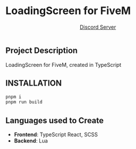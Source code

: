 <h1 align="left">LoadingScreen for FiveM</h1>
<p align="center"><a href="https://discord.gg/P8KKAb7D4q">Discord Server</a></p>

<img src="https://cdn.discordapp.com/attachments/1337928686283784222/1377773633530761276/Zrzut_ekranu_2025-05-30_001153.png?ex=683a2f30&is=6838ddb0&hm=ea63ab87bde97a80ced5b84568c2434b967fd887bdeb1cb4d71c342bd10d0702&" alt="" align="center" width="auto" height="auto">

## Project Description

LoadingScreen for FiveM, created in TypeScript

## INSTALLATION

```javascript
pnpm i
pnpm run build

```

## Languages used to Create

*   **Frontend**: TypeScript React, SCSS
*   **Backend**: Lua
